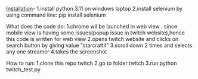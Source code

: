 [Installation](#installation)-
    1.install python 3.11 on windows laptop
    2.install selenium by using command line: pip install selenium
    
What does the code do:
    1.chrome wil be launched in web view . since mobile view is having some issues(popup issue in twitch website),hence this code is written for web view
    2.opens twitch website and clicks on search button by giving value "starcraftII"
    3.scroll down 2 times and selects any one streamer
    4.takes the screenshot
    
How to run:
    1.clone this repo twitch 
    2.go to folder twitch 
    3.run python twitch_test.py
 


